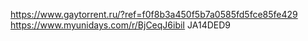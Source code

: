 
https://www.gaytorrent.ru/?ref=f0f8b3a450f5b7a0585fd5fce85fe429
https://www.myunidays.com/r/BjCeqJ6ibiI
JA14DED9
